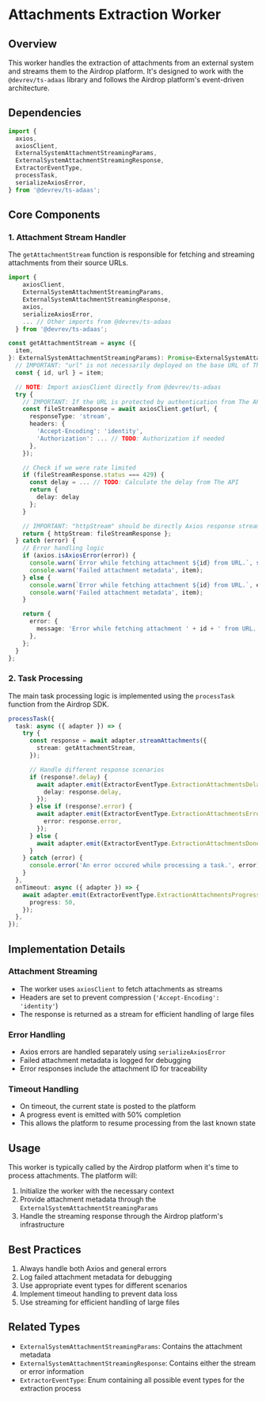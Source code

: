 # Attachments Extraction Worker

## Overview
This worker handles the extraction of attachments from an external system and streams them to the Airdrop platform. It's designed to work with the `@devrev/ts-adaas` library and follows the Airdrop platform's event-driven architecture.

## Dependencies
```typescript
import {
  axios,
  axiosClient,
  ExternalSystemAttachmentStreamingParams,
  ExternalSystemAttachmentStreamingResponse,
  ExtractorEventType,
  processTask,
  serializeAxiosError,
} from '@devrev/ts-adaas';
```

## Core Components

### 1. Attachment Stream Handler
The `getAttachmentStream` function is responsible for fetching and streaming attachments from their source URLs.

```typescript
import {
    axiosClient,
    ExternalSystemAttachmentStreamingParams,
    ExternalSystemAttachmentStreamingResponse,
    axios,
    serializeAxiosError,
    ... // Other imports from @devrev/ts-adaas
  } from '@devrev/ts-adaas';

const getAttachmentStream = async ({
  item,
}: ExternalSystemAttachmentStreamingParams): Promise<ExternalSystemAttachmentStreamingResponse> => {
  // IMPORTANT: "url" is not necessarily deployed on the base URL of The API. It could also be an external URL (e.g. https://example.com/attachment.pdf, https://devrev.ai, ...)
  const { id, url } = item;

  // NOTE: Import axiosClient directly from @devrev/ts-adaas
  try {
    // IMPORTANT: If the URL is protected by authentication from The API, you should also use the appropriate credentials.
    const fileStreamResponse = await axiosClient.get(url, {
      responseType: 'stream',
      headers: {
        'Accept-Encoding': 'identity',
        'Authorization': ... // TODO: Authorization if needed
      },
    });

    // Check if we were rate limited
    if (fileStreamResponse.status === 429) {
      const delay = ... // TODO: Calculate the delay from The API
      return {
        delay: delay
      };
    }

    // IMPORTANT: "httpStream" should be directly Axios response stream (including headers, data, and everything else)
    return { httpStream: fileStreamResponse };
  } catch (error) {
    // Error handling logic
    if (axios.isAxiosError(error)) {
      console.warn(`Error while fetching attachment ${id} from URL.`, serializeAxiosError(error));
      console.warn('Failed attachment metadata', item);
    } else {
      console.warn(`Error while fetching attachment ${id} from URL.`, error);
      console.warn('Failed attachment metadata', item);
    }

    return {
      error: {
        message: 'Error while fetching attachment ' + id + ' from URL.',
      },
    };
  }
};
```

### 2. Task Processing
The main task processing logic is implemented using the `processTask` function from the Airdrop SDK.

```typescript
processTask({
  task: async ({ adapter }) => {
    try {
      const response = await adapter.streamAttachments({
        stream: getAttachmentStream,
      });

      // Handle different response scenarios
      if (response?.delay) {
        await adapter.emit(ExtractorEventType.ExtractionAttachmentsDelay, {
          delay: response.delay,
        });
      } else if (response?.error) {
        await adapter.emit(ExtractorEventType.ExtractionAttachmentsError, {
          error: response.error,
        });
      } else {
        await adapter.emit(ExtractorEventType.ExtractionAttachmentsDone);
      }
    } catch (error) {
      console.error('An error occured while processing a task.', error);
    }
  },
  onTimeout: async ({ adapter }) => {
    await adapter.emit(ExtractorEventType.ExtractionAttachmentsProgress, {
      progress: 50,
    });
  },
});
```

## Implementation Details

### Attachment Streaming
- The worker uses `axiosClient` to fetch attachments as streams
- Headers are set to prevent compression (`'Accept-Encoding': 'identity'`)
- The response is returned as a stream for efficient handling of large files

### Error Handling
- Axios errors are handled separately using `serializeAxiosError`
- Failed attachment metadata is logged for debugging
- Error responses include the attachment ID for traceability

### Timeout Handling
- On timeout, the current state is posted to the platform
- A progress event is emitted with 50% completion
- This allows the platform to resume processing from the last known state

## Usage
This worker is typically called by the Airdrop platform when it's time to process attachments. The platform will:
1. Initialize the worker with the necessary context
2. Provide attachment metadata through the `ExternalSystemAttachmentStreamingParams`
3. Handle the streaming response through the Airdrop platform's infrastructure

## Best Practices
1. Always handle both Axios and general errors
2. Log failed attachment metadata for debugging
3. Use appropriate event types for different scenarios
4. Implement timeout handling to prevent data loss
5. Use streaming for efficient handling of large files

## Related Types
- `ExternalSystemAttachmentStreamingParams`: Contains the attachment metadata
- `ExternalSystemAttachmentStreamingResponse`: Contains either the stream or error information
- `ExtractorEventType`: Enum containing all possible event types for the extraction process
